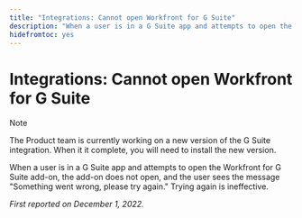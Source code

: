 ```yaml
---
title: "Integrations: Cannot open Workfront for G Suite"
description: "When a user is in a G Suite app and attempts to open the Workfront for G Suite add-on, the add-on does not open, and the user sees the message Something went wrong, please try again. Trying again is ineffective. "
hidefromtoc: yes
---
```


# Integrations: Cannot open Workfront for G Suite

>[!NOTE]
>
>The Product team is currently working on a new version of the G Suite integration. When it it complete, you will need to install the new version. 

When a user is in a G Suite app and attempts to open the Workfront for G Suite add-on, the add-on does not open, and the user sees the message "Something went wrong, please try again." Trying again is ineffective. 

_First reported on December 1, 2022._

